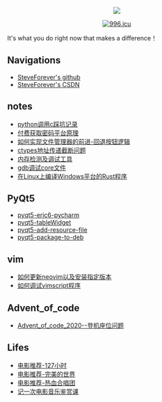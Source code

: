 <p align="center">
  <p align="center">
      <img src="https://github-readme-stats.vercel.app/api?username=kktao&count_private=true" />
  </p>
  <p align="center">
    <a href="https://996.icu"><img src="https://img.shields.io/badge/link-996.icu-red.svg" alt="996.icu" /></a>
  </p>
</p>

<!--START_SECTION:waka-->
<!--END_SECTION:waka-->

It's what you do right now that makes a difference！

## Navigations
- [SteveForever's github](https://github.com/kktao)
- [SteveForever's CSDN](https://blog.csdn.net/SteveForever)

## notes

- [python调用c踩坑记录](./notes/python调用c踩坑记录.md)
- [付费获取密码平台原理](./notes/付费获取密码平台原理.md)
- [如何实现文件管理器的前进-回退按钮逻辑](./notes/如何实现文件管理器的前进-回退按钮逻辑.md)
- [ctypes地址传递截断问题](./FFI/ctypes地址传递截断问题.md)
- [内存检测及调试工具](./Linux/内存检测及调试工具.md)
- [gdb调试core文件](./Linux/gdb调试core文件.md)
- [在Linux上编译Windows平台的Rust程序](./Rust/在Linux上编译Windows平台的Rust程序.md)

## PyQt5
- [pyqt5-eric6-pycharm](./Qt/pyqt5-eric6-pycharm.md)
- [pyqt5-tableWidget](./Qt/pyqt5-tableWidget.md)
- [pyqt5-add-resource-file](./Qt/pyqt5-add-resource-file.md)
- [pyqt5-package-to-deb](./Qt/pyqt5-package-to-deb.md)

## vim
- [如何更新neovim以及安装指定版本](./vim/如何更新neovim以及安装指定版本.md)
- [如何调试vimscript程序](./vim/如何调试vimscript程序.md)

## Advent_of_code
- [Advent_of_code_2020--登机座位问题](./advent_of_code/Advent_of_code_2020--登机座位问题.md)

## Lifes
- [电影推荐-127小时](./movies/电影推荐-127小时.md)
- [电影推荐-完美的世界](./movies/电影推荐-完美的世界.md)
- [电影推荐-热血合唱团](./movies/电影推荐-热血合唱团.md)
- [记一次电影音乐鉴赏课](./movies/记一次电影音乐鉴赏课.md)
